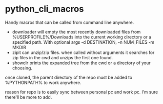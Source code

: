 # python_cli_macros

Handy macros that can be called from command line anywhere.

* downloader will empty the most recently downloaded files from %USERPROFILE%/Downloads into the current working directory or a specified path. With optional args -d DESTINATION, -n NUM_FILES -m MKDIR
* zipit can unzip/zip files. when called without arguments it searches for zip files in the cwd and unzips the first one found.
* showdir prints the expanded tree from the cwd or a directory of your choosing. 


once cloned, the parent directory of the repo must be added to %PYTHONPATH% to work anywhere.

reason for repo is to easily sync between personal pc and work pc. I'm sure there'll be more to add.

